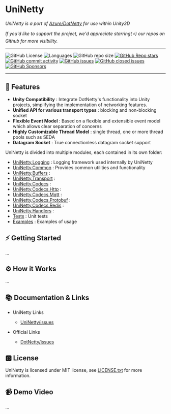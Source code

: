 # UniNetty

*UniNetty is a port of [Azure/DotNetty](https://github.com/Azure/DotNetty) for use within Unity3D*  
  
*If you'd like to support the project, we'd appreciate starring(⭐) our repos on Github for more visibility.*

---

![GitHub License](https://img.shields.io/github/license/ikpil/UniNetty?style=for-the-badge)
![Languages](https://img.shields.io/github/languages/top/ikpil/UniNetty?style=for-the-badge)
![GitHub repo size](https://img.shields.io/github/repo-size/ikpil/UniNetty?style=for-the-badge)
[![GitHub Repo stars](https://img.shields.io/github/stars/ikpil/UniNetty?style=for-the-badge&logo=github)](https://github.com/ikpil/UniNetty)
[![GitHub commit activity](https://img.shields.io/github/commit-activity/m/ikpil/UniNetty?style=for-the-badge&logo=github)](https://github.com/ikpil/UniNetty/commits)
[![GitHub issues](https://img.shields.io/github/issues-raw/ikpil/UniNetty?style=for-the-badge&logo=github&color=44cc11)](https://github.com/ikpil/UniNetty/issues)
[![GitHub closed issues](https://img.shields.io/github/issues-closed-raw/ikpil/UniNetty?style=for-the-badge&logo=github&color=a371f7)](https://github.com/ikpil/UniNetty/issues)
[![GitHub Sponsors](https://img.shields.io/github/sponsors/ikpil?style=for-the-badge&logo=GitHub-Sponsors&link=https%3A%2F%2Fgithub.com%2Fsponsors%2Fikpil)](https://github.com/sponsors/ikpil)

---


## 🚀 Features

- **Unity Compatibility** : Integrate DotNetty's functionality into Unity projects, simplifying the implementation of networking features.
- **Unified API for various transport types** : blocking and non-blocking socket
- **Flexible Event Model** : Based on a flexible and extensible event model which allows clear separation of concerns
- **Highly Customizable Thread Model** : single thread, one or more thread pools such as SEDA
- **Datagram Socket** : True connectionless datagram socket support

UniNetty is divided into multiple modules, each contained in its own folder:

- [UniNetty.Logging](https://github.com/ikpil/UniNetty/tree/main/src/UniNetty.Logging) : Logging framework used internally by UniNetty
- [UniNetty.Common](https://github.com/ikpil/UniNetty/tree/main/src/UniNetty.Common) : Provides common utilities and functionality
- [UniNetty.Buffers](https://github.com/ikpil/UniNetty/tree/main/src/UniNetty.Buffers) : 
- [UniNetty.Transport](https://github.com/ikpil/UniNetty/tree/main/src/UniNetty.Transport) : 
- [UniNetty.Codecs](https://github.com/ikpil/UniNetty/tree/main/src/UniNetty.Codecs) : 
- [UniNetty.Codecs.Http](https://github.com/ikpil/UniNetty/tree/main/src/UniNetty.Codecs.Http) : 
- [UniNetty.Codecs.Mqtt](https://github.com/ikpil/UniNetty/tree/main/src/UniNetty.Codecs.Mqtt) : 
- [UniNetty.Codecs.Protobuf](https://github.com/ikpil/UniNetty/tree/main/src/UniNetty.Codecs.Protobuf) : 
- [UniNetty.Codecs.Redis](https://github.com/ikpil/UniNetty/tree/main/src/UniNetty.Codecs.Redis) : 
- [UniNetty.Handlers](https://github.com/ikpil/UniNetty/tree/main/src/UniNetty.Handlers) : 
- [Tests](https://github.com/ikpil/UniNetty/tree/main/test) : Unit tests
- [Examples](https://github.com/ikpil/UniNetty/tree/main/examples) : Examples of usage

## ⚡ Getting Started

... 

## ⚙ How it Works

...

## 📚 Documentation & Links

- UniNetty Links
  - [UniNetty/issues](https://github.com/ikpil/UniNetty/issues)
 
- Official Links
  - [DotNetty/issues](https://github.com/Azure/DotNetty/issues)

## 🅾 License

UniNetty is licensed under MIT license, see [LICENSE.txt](https://github.com/ikpil/UniNetty/tree/main/LICENSE) for more information.

## 📹 Demo Video

...

